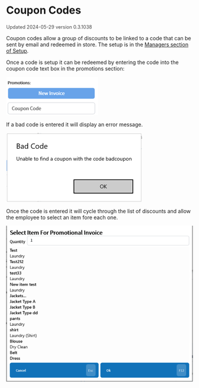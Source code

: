 # Coupon Codes
<span style="font-size:.8rem;opacity:.8">Updated 2024-05-29 version 0.3.1038</span>

Coupon codes allow a group of discounts to be linked to a code that can be sent by email and redeemed in store. The setup is in the [Managers section of Setup](../Setup/Manager/Coupon-Codes.md).

Once a code is setup it can be redeemed by entering the code into the coupon code text box in the promotions section:

![Coupon Codes Entry](../../.attachments/Documentation/CouponCodes-Entry.png "Coupon Codes Entry")

If a bad code is entered it will display an error message.

![Bad Code](../../.attachments/Documentation/CouponCodes-BadCode.png "Bad Code")

Once the code is entered it will cycle through the list of discounts and allow the employee to select an item fore each one.

![Select Item](../../.attachments/Documentation/CouponCodes-SelectItem.png "Select Item")
